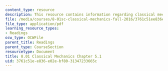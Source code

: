 ```yaml
---
content_type: resource
description: This resource contains information regarding classical mechanics.
file: /media/courses/8-01sc-classical-mechanics-fall-2016/3761c51ee836e02ebf8031347233665c_MIT8_01F16_chapter5.1.pdf
file_type: application/pdf
learning_resource_types:
- Readings
ocw_type: OCWFile
parent_title: Readings
parent_type: CourseSection
resourcetype: Document
title: 8.01 Classical Mechanics Chapter 5.1
uid: 3761c51e-e836-e02e-bf80-31347233665c
---
```

